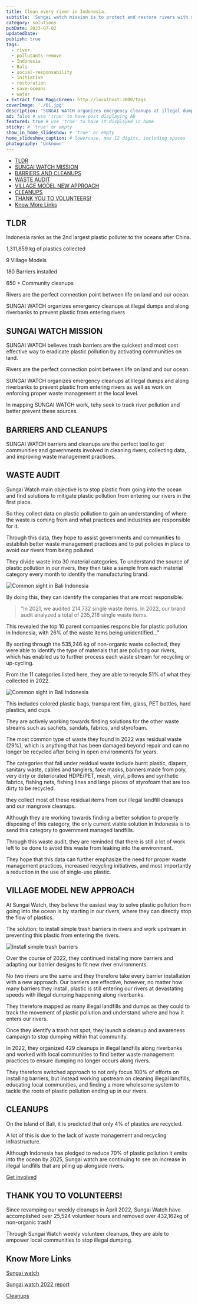 ```yaml
---
title: Clean every river in Indonesia.
subtitle: 'Sungai watch mission is to protect and restore rivers with simple technologies stop plastic from reaching the ocean.'
category: solutions
pubDate: 2023-07-02
updatedDate:
publish: true
tags:
  - river
  - pollutants-remove
  - Indonesia
  - Bali
  - social-responsability
  - initiative
  - restoration
  - save-oceans
  - water
★ Extract from MagicGreen: http://localhost:3000/tags
coverImage: './01.jpg'
description: 'SUNGAI WATCH organizes emergency cleanups at illegal dumps and along riverbanks to prevent plastic from entering rivers.' # max 160 digits cos dunno how to trim it, yet......
ad: false # use 'true' to have post displaying AD
featured: true # use 'true' to have it displayed in home
sticky: # 'true' or empty
show_in_home_slideshow: # 'true' or empty
home_slideshow_caption: # lowercase, max 12 digits, including spaces
photography: 'Unknown'
---
```



<div class="toc">
<!-- TOC -->

- [TLDR](#tldr)
- [SUNGAI WATCH MISSION](#sungai-watch-mission)
- [BARRIERS AND CLEANUPS](#barriers-and-cleanups)
- [WASTE AUDIT](#waste-audit)
- [VILLAGE MODEL NEW APPROACH](#village-model-new-approach)
- [CLEANUPS](#cleanups)
- [THANK YOU TO VOLUNTEERS!](#thank-you-to-volunteers)
- [Know More Links](#know-more-links)

<!-- /TOC -->
</div>

<div class="tldr">

## TLDR

Indonesia ranks as the 2nd largest plastic polluter to the oceans after China.

1,311,859 kg of plastics collected

9 Village Models

180 Barriers installed

650 + Community cleanups

Rivers are the perfect connection point between life on land and our ocean.

SUNGAI WATCH organizes emergency cleanups at illegal dumps and along riverbanks to prevent plastic from entering rivers


</div>



##  SUNGAI WATCH MISSION


SUNGAI WATCH believes trash barriers are the quickest and most cost effective way to eradicate plastic pollution by activating communities on land.

Rivers are the perfect connection point between life on land and our ocean.

SUNGAI WATCH organizes emergency cleanups at illegal dumps and along riverbanks to prevent plastic from entering rivers as well as work on enforcing proper waste management at the local level.

In mapping SUNGAI WATCH work, tehy seek to track river pollution and better prevent these sources.

## BARRIERS AND CLEANUPS

SUNGAI WATCH barriers and cleanups are the perfect tool to get communities and governments involved in cleaning rivers, collecting data, and improving waste management practices.


## WASTE AUDIT

Sungai Watch main objective is to stop plastic from going into the ocean and find solutions to mitigate plastic pollution from entering our rivers in the first place.

So they collect data on plastic pollution to gain an understanding of where the waste is coming from and what practices and industries are responsible for it.

Through this data, they hope to assist governments and communities to establish better waste management practices and to put policies in place to avoid our rivers from being polluted.

They divide waste into 30 material categories. To understand the source of plastic pollution in our rivers, they then take a sample from each material category every month to identify the manufacturing brand.

![Common sight in Bali Indonesia](./02.jpg)


By doing this, they can identify the companies that are most responsible.

>"In 2021, we audited 214,732 single waste items. In 2022, our brand audit analyzed a total of 235,218 single waste items.

This revealed the top 10 parent companies responsible for plastic pollution in Indonesia, with 26% of the waste items being unidentified..."

By sorting through the 535,246 kg of non-organic waste collected, they were able to identify the type of materials that are polluting our rivers, which has enabled us to further process each waste stream for recycling or up-cycling.

From the 11 categories listed here, they are able to recycle 51% of what they collected in 2022.


![Common sight in Bali Indonesia](./04.jpg)

This includes colored plastic bags, transparent film, glass, PET bottles, hard plastics, and cups.

They are actively working towards finding solutions for the other waste streams such as sachets, sandals, fabrics, and styrofoam.

The most common type of waste they found in 2022 was residual waste (29%), which is anything that has been damaged beyond repair and can no longer be recycled after being in open environments for years.

The categories that fall under residual waste include burnt plastic, diapers, sanitary waste, cables and tanglers, face masks, banners made from poly, very dirty or deteriorated HDPE/PET, mesh, vinyl, pillows and synthetic fabrics, fishing nets, fishing lines and large pieces of styrofoam that are too dirty to be recycled.

they collect most of these residual items from our illegal landfill cleanups and our mangrove cleanups.

Although they are working towards finding a better solution to properly disposing of this category, the only current viable solution in Indonesia is to send this category to government managed landfills.

Through this waste audit, they are reminded that there is still a lot of work left to be done to avoid this waste from leaking into the environment.


They hope that this data can further emphasize the need for proper waste management practices, increased recycling initiatives, and most importantly a reduction in the use of single-use plastic.

## VILLAGE MODEL NEW APPROACH

At Sungai Watch, they believe the easiest way to solve plastic pollution from going into the ocean is by starting in our rivers, where they can directly stop the flow of plastics.

The solution: to install simple trash barriers in rivers and work upstream in preventing this plastic from entering the rivers.


![Install simple trash barriers](./03.jpg)

Over the course of 2022, they continued installing more barriers and adapting our barrier designs to fit new river environments.


No two rivers are the same and they therefore take every barrier installation with a new approach. Our barriers are effective, however, no matter how many barriers they install, plastic is still entering our rivers at devastating speeds with illegal dumping happening along riverbanks.

They therefore mapped as many illegal landfills and dumps as they could to track the movement  of plastic pollution and understand where and how it enters our rivers.


Once they identify a trash hot spot, they launch a cleanup and awareness campaign to stop dumping within that community.

In 2022, they organized 429 cleanups in illegal landfills along riverbanks and worked with local communities to find better waste management practices to ensure dumping no longer occurs along rivers.


They therefore switched approach to not only focus 100% of efforts on installing barriers, but instead working upstream on cleaning illegal landfills, educating local communities, and finding a more wholesome system to tackle the roots of plastic pollution ending up in our rivers.

## CLEANUPS

On the island of Bali, it is predicted that only 4% of plastics are recycled.

A lot of this is due to the lack of waste management and recycling infrastructure.

Although Indonesia has pledged to reduce 70% of plastic pollution it emits into the ocean by 2025, Sungai watch are continuing to see an increase in illegal landfills that are piling up alongside rivers.

[Get involved](https://sungai.watch/pages/cleanups)


## THANK YOU TO VOLUNTEERS!

Since revamping our weekly cleanups in April 2022, Sungai Watch have accomplished over 25,524 volunteer hours and removed over 432,162kg of non-organic trash!

Through Sungai Watch weekly volunteer cleanups, they are able to empower local communities to stop illegal dumping.



## Know More Links

[Sungai watch](https://sungai.watch/)

[Sungai watch 2022 report](https://www.canva.com/design/DAFaHIwBG80/2xd9fWx65Myt3K2EooEcRw/view?utm_content=DAFaHIwBG80&utm_campaign=designshare&utm_medium=link&utm_source=viewer)

[Cleanups](https://sungai.watch/pages/cleanups)